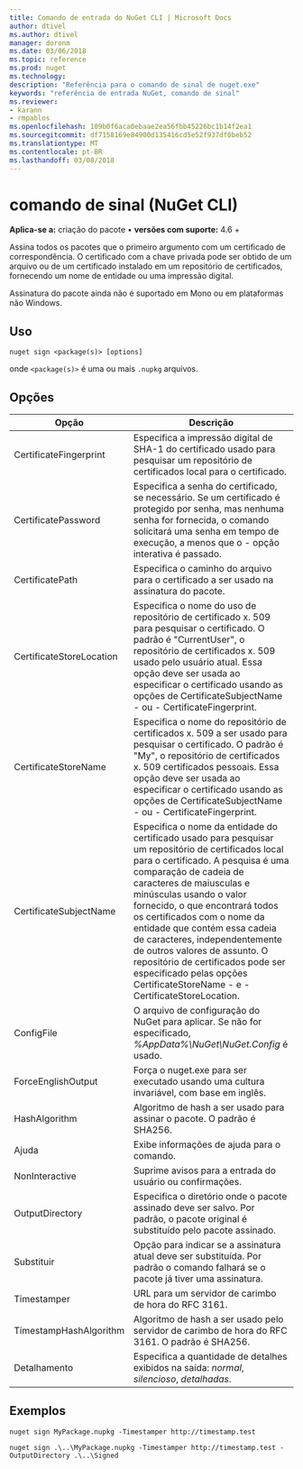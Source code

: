 ```yaml
---
title: Comando de entrada do NuGet CLI | Microsoft Docs
author: dtivel
ms.author: dtivel
manager: doronm
ms.date: 03/06/2018
ms.topic: reference
ms.prod: nuget
ms.technology: 
description: "Referência para o comando de sinal de nuget.exe"
keywords: "referência de entrada NuGet, comando de sinal"
ms.reviewer:
- karann
- rmpablos
ms.openlocfilehash: 109b0f6aca0ebaae2ea56fbb45226bc1b14f2ea1
ms.sourcegitcommit: df7158169e84900d135416cd5e52f937df0beb52
ms.translationtype: MT
ms.contentlocale: pt-BR
ms.lasthandoff: 03/08/2018
---
```

# <a name="sign-command-nuget-cli"></a>comando de sinal (NuGet CLI)

**Aplica-se a:** criação do pacote &bullet; **versões com suporte:** 4.6 +

Assina todos os pacotes que o primeiro argumento com um certificado de correspondência. O certificado com a chave privada pode ser obtido de um arquivo ou de um certificado instalado em um repositório de certificados, fornecendo um nome de entidade ou uma impressão digital.

Assinatura do pacote ainda não é suportado em Mono ou em plataformas não Windows.

## <a name="usage"></a>Uso

```cli
nuget sign <package(s)> [options]
```

onde `<package(s)>` é uma ou mais `.nupkg` arquivos.

## <a name="options"></a>Opções

| Opção | Descrição |
| --- | --- |
| CertificateFingerprint | Especifica a impressão digital de SHA-1 do certificado usado para pesquisar um repositório de certificados local para o certificado. |
| CertificatePassword | Especifica a senha do certificado, se necessário. Se um certificado é protegido por senha, mas nenhuma senha for fornecida, o comando solicitará uma senha em tempo de execução, a menos que o - opção interativa é passado. |
| CertificatePath | Especifica o caminho do arquivo para o certificado a ser usado na assinatura do pacote. |
| CertificateStoreLocation | Especifica o nome do uso de repositório de certificado x. 509 para pesquisar o certificado. O padrão é "CurrentUser", o repositório de certificados x. 509 usado pelo usuário atual. Essa opção deve ser usada ao especificar o certificado usando as opções de CertificateSubjectName - ou - CertificateFingerprint. |
| CertificateStoreName | Especifica o nome do repositório de certificados x. 509 a ser usado para pesquisar o certificado. O padrão é "My", o repositório de certificados x. 509 certificados pessoais. Essa opção deve ser usada ao especificar o certificado usando as opções de CertificateSubjectName - ou - CertificateFingerprint. |
| CertificateSubjectName | Especifica o nome da entidade do certificado usado para pesquisar um repositório de certificados local para o certificado.  A pesquisa é uma comparação de cadeia de caracteres de maiusculas e minúsculas usando o valor fornecido, o que encontrará todos os certificados com o nome da entidade que contém essa cadeia de caracteres, independentemente de outros valores de assunto.  O repositório de certificados pode ser especificado pelas opções CertificateStoreName - e - CertificateStoreLocation. |
| ConfigFile | O arquivo de configuração do NuGet para aplicar. Se não for especificado, *%AppData%\NuGet\NuGet.Config* é usado. |
| ForceEnglishOutput | Força o nuget.exe para ser executado usando uma cultura invariável, com base em inglês. |
| HashAlgorithm | Algoritmo de hash a ser usado para assinar o pacote. O padrão é SHA256. |
| Ajuda | Exibe informações de ajuda para o comando. |
| NonInteractive | Suprime avisos para a entrada do usuário ou confirmações. |
| OutputDirectory | Especifica o diretório onde o pacote assinado deve ser salvo. Por padrão, o pacote original é substituído pelo pacote assinado. |
| Substituir | Opção para indicar se a assinatura atual deve ser substituída. Por padrão o comando falhará se o pacote já tiver uma assinatura. |
| Timestamper | URL para um servidor de carimbo de hora do RFC 3161. |
| TimestampHashAlgorithm | Algoritmo de hash a ser usado pelo servidor de carimbo de hora do RFC 3161. O padrão é SHA256. |
| Detalhamento | Especifica a quantidade de detalhes exibidos na saída: *normal*, *silencioso*, *detalhadas*. |

## <a name="examples"></a>Exemplos

```cli
nuget sign MyPackage.nupkg -Timestamper http://timestamp.test

nuget sign .\..\MyPackage.nupkg -Timestamper http://timestamp.test -OutputDirectory .\..\Signed
```